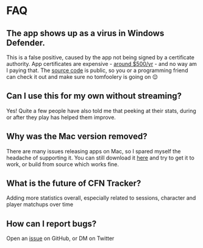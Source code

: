 # FAQ

## The app shows up as a virus in Windows Defender.
This is a false positive, caused by the app not being signed by a certificate authority. App certificates are expensive - [around $500/yr](https://order.digicert.com/step1/code_signing) - and no way am I paying that. The [source code](https://github.com/williamsjokvist/cfn-tracker) is public, so you or a programming friend can check it out and make sure no tomfoolery is going on 😌

## Can I use this for my own without streaming?
Yes! Quite a few people have also told me that peeking at their stats, during or after they play has helped them improve.

## Why was the Mac version removed?
There are many issues releasing apps on Mac, so I spared myself the headache of supporting it. You can still download it [here](https://github.com/williamsjokvist/cfn-tracker/releases/download/v5.0.0/cfn-tracker-darwin-arm64.zip) and try to get it to work, or build from source which works fine.

## What is the future of CFN Tracker?
Adding more statistics overall, especially related to sessions, character and player matchups over time

## How can I report bugs?
Open an [issue](https://github.com/williamsjokvist/cfn-tracker/issues) on GitHub, or DM on Twitter

